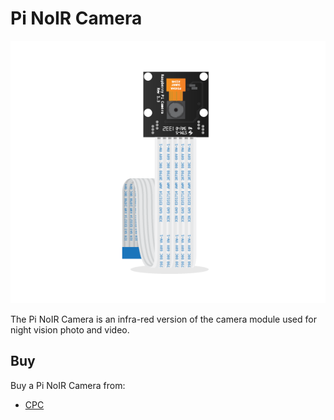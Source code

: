 # Pi NoIR Camera

![Pi NoIR Camera](camera-noir.png)

The Pi NoIR Camera is an infra-red version of the camera module used for night vision photo and video.

## Buy

Buy a Pi NoIR Camera from:

- [CPC](http://cpc.farnell.com/raspberry-pi/rpi-noir-camera-board/raspberry-pi-noir-camera-board/dp/SC13223)
